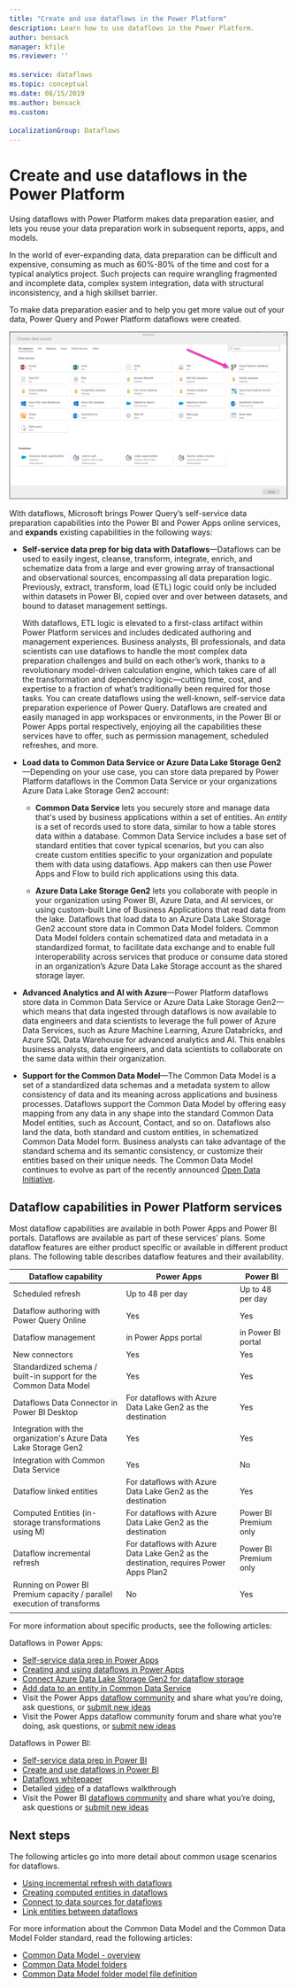 ```yaml
---
title: "Create and use dataflows in the Power Platform"
description: Learn how to use dataflows in the Power Platform.
author: bensack
manager: kfile
ms.reviewer: ''

ms.service: dataflows
ms.topic: conceptual
ms.date: 08/15/2019
ms.author: bensack
ms.custom: 

LocalizationGroup: Dataflows
---
```


# Create and use dataflows in the Power Platform

Using dataflows with Power Platform makes data preparation easier, and lets you reuse your data preparation work in subsequent reports, apps, and models. 

In the world of ever-expanding data, data preparation can be difficult and expensive, consuming as much as 60%-80% of the time and cost for a typical analytics project. Such projects can require wrangling fragmented and incomplete data, complex system integration, data with structural inconsistency, and a high skillset barrier. 

To make data preparation easier and to help you get more value out of your data, Power Query and Power Platform dataflows were created.

![Linked entities in Power BI](media/dataflows-linked-entities/linked-entities-03.png)

With dataflows, Microsoft brings Power Query’s self-service data preparation capabilities into the Power BI and Power Apps online services, and **expands** existing capabilities in the following ways:

* **Self-service data prep for big data with Dataflows**&mdash;Dataflows can be used to easily ingest, cleanse, transform, integrate, enrich, and schematize data from a large and ever growing array of transactional and observational sources, encompassing all data preparation logic. Previously, extract, transform, load (ETL) logic could only be included within datasets in Power BI, copied over and over between datasets, and bound to dataset management settings. 

   With dataflows, ETL logic is elevated to a first-class artifact within Power Platform services and includes dedicated authoring and management experiences. Business analysts, BI professionals, and data scientists can use dataflows to handle the most complex data preparation challenges and build on each other’s work, thanks to a revolutionary model-driven calculation engine, which takes care of all the transformation and dependency logic—cutting time, cost, and expertise to a fraction of what’s traditionally been required for those tasks. You can create dataflows using the well-known, self-service data preparation experience of Power Query. Dataflows are created and easily managed in app workspaces or environments, in the Power BI or Power Apps portal respectively, enjoying all the capabilities these services have to offer, such as permission management, scheduled refreshes, and more.


* **Load data to Common Data Service or Azure Data Lake Storage Gen2**&mdash;Depending on your use case, you can store data prepared by Power Platform dataflows in the Common Data Service or your organizations Azure Data Lake Storage Gen2 account: 

    * **Common Data Service** lets you securely store and manage data that's used by business applications within a set of entities. An *entity* is a set of records used to store data, similar to how a table stores data within a database. Common Data Service includes a base set of standard entities that cover typical scenarios, but you can also create custom entities specific to your organization and populate them with data using dataflows. App makers can then use Power Apps and Flow to build rich applications using this data.

    * **Azure Data Lake Storage Gen2** lets you collaborate with people in your organization using Power BI, Azure Data, and AI services, or using custom-built Line of Business Applications that read data from the lake. Dataflows that load data to an Azure Data Lake Storage Gen2 account store data in Common Data Model folders. Common Data Model folders contain schematized data and metadata in a standardized format, to facilitate data exchange and to enable full interoperability across services that produce or consume data stored in an organization’s Azure Data Lake Storage account as the shared storage layer.

* **Advanced Analytics and AI with Azure**&mdash;Power Platform dataflows store data in Common Data Service or Azure Data Lake Storage Gen2&mdash;which means that data ingested through dataflows is now available to data engineers and data scientists to leverage the full power of Azure Data Services, such as Azure Machine Learning, Azure Databricks, and Azure SQL Data Warehouse for advanced analytics and AI. This enables business analysts, data engineers, and data scientists to collaborate on the same data within their organization.

* **Support for the Common Data Model**&mdash;The Common Data Model is a set of a standardized data schemas and a metadata system to allow consistency of data and its meaning across applications and business processes. Dataflows support the Common Data Model by offering easy mapping from any data in any shape into the standard Common Data Model entities, such as Account, Contact, and so on. Dataflows also land the data, both standard and custom entities, in schematized Common Data Model form. Business analysts can take advantage of the standard schema and its semantic consistency, or customize their entities based on their unique needs. The Common Data Model continues to evolve as part of the recently announced [Open Data Initiative](https://www.microsoft.com/en-us/open-data-initiative). 

## Dataflow capabilities in Power Platform services

Most dataflow capabilities are available in both Power Apps and Power BI portals. Dataflows are available as part of these services’ plans. Some dataflow features are either product specific or available in different product plans. The following table describes dataflow features and their availability.


|Dataflow capability  |Power Apps  |Power BI  |
|---------|---------|---------|
|Scheduled refresh     |Up to 48 per day         |Up to 48 per day         |
|Dataflow authoring with Power Query Online     |Yes         |Yes         |
|Dataflow management     |in Power Apps portal         |in Power BI portal         |
|New connectors     |Yes         |Yes         |
|Standardized schema / built-in support for the Common Data Model     |Yes         |Yes         |
|Dataflows Data Connector in Power BI Desktop     |For dataflows with Azure Data Lake Gen2 as the destination         |Yes         |
|Integration with the organization's Azure Data Lake Storage Gen2     |Yes         |Yes         |
|Integration with Common Data Service     |Yes         |No         |
|Dataflow linked entities     |For dataflows with Azure Data Lake Gen2 as the destination         |Yes         |
|Computed Entities (in-storage transformations using M)     |For dataflows with Azure Data Lake Gen2 as the destination         |Power BI Premium only         |
|Dataflow incremental refresh     |For dataflows with Azure Data Lake Gen2 as the destination, requires Power Apps Plan2         |Power BI Premium only         |
|Running on Power BI Premium capacity / parallel execution of transforms     |No         |Yes         |
| | |

For more information about specific products, see the following articles:

Dataflows in Power Apps:

- [Self-service data prep in Power Apps](https://go.microsoft.com/fwlink/?linkid=2099972)
- [Creating and using dataflows in Power Apps](https://go.microsoft.com/fwlink/?linkid=2100076)
- [Connect Azure Data Lake Storage Gen2 for dataflow storage](https://go.microsoft.com/fwlink/?linkid=2099973)
- [Add data to an entity in Common Data Service](https://go.microsoft.com/fwlink/?linkid=2100075)
- Visit the Power Apps [dataflow community](https://go.microsoft.com/fwlink/?linkid=2099971) and share what you’re doing, ask questions, or [submit new ideas](https://go.microsoft.com/fwlink/?linkid=2100074)
- Visit the Power Apps dataflow community forum and share what you’re doing, ask questions, or [submit new ideas](https://go.microsoft.com/fwlink/?linkid=2100074)


Dataflows in Power BI:

* [Self-service data prep in Power BI](https://docs.microsoft.com/power-bi/service-dataflows-overview)
* [Create and use dataflows in Power BI](https://docs.microsoft.com/power-bi/service-dataflows-create-use)
* [Dataflows whitepaper](https://go.microsoft.com/fwlink/?linkid=2011419&clcid=0x409)
* Detailed [video](https://aka.ms/DataflowIntroVideo) of a dataflows walkthrough
* Visit the Power BI [dataflows community](https://community.powerbi.com/t5/Service/bd-p/power-bi-web-app) and share what you’re doing, ask questions or [submit new ideas](https://ideas.powerbi.com/forums/265200-power-bi-ideas?category_id=341638)


## Next steps

The following articles go into more detail about common usage scenarios for dataflows. 

* [Using incremental refresh with dataflows](incremental-refresh.md)
* [Creating computed entities in dataflows](computed-entities.md)
* [Connect to data sources for dataflows](data-sources.md)
* [Link entities between dataflows](linked-entities.md)

For more information about the Common Data Model and the Common Data Model Folder standard, read the following articles:

* [Common Data Model - overview](https://docs.microsoft.com/powerapps/common-data-model/overview) 
* [Common Data Model folders](https://go.microsoft.com/fwlink/?linkid=2045304)
* [Common Data Model folder model file definition](https://go.microsoft.com/fwlink/?linkid=2045521)
